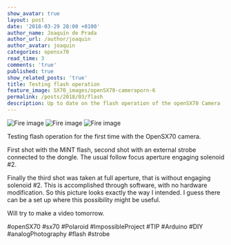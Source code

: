 ```yaml
---
show_avatar: true
layout: post
date: '2018-03-29 28:00 +0100'
author_name: Joaquín de Prada
author_url: /author/joaquin
author_avatar: joaquin
categories: opensx70
read_time: 3
comments: 'true'
published: true
show_related_posts: 'true'
title: Testing flash operation
feature_image: SX70_images/openSX70-cameraporn-6
permalink: /posts/2018/03/flash
description: Up to date on the flash operation of the openSX70 Camera
---
```

![Fire image]({{site.url}}/{{site.baseurl}}img/2018/03/20180328_Flash_tests_04.jpg)
![Fire image]({{site.url}}/{{site.baseurl}}img/2018/03/20180328_Flash_tests_03.jpg)
![Fire image]({{site.url}}/{{site.baseurl}}img/2018/03/20180328_Flash_tests_01.jpg)

Testing flash operation for the first time with the OpenSX70 camera.

First shot with the MiNT flash, second shot with an external strobe connected to the dongle. The usual follow focus aperture engaging solenoid #2.

Finally the third shot was taken at full aperture, that is without engaging solenoid #2. This is accomplished through software, with no hardware modification. So this picture looks exactly the way I intended. I guess there can be a set up where this possibility might be useful.

Will try to make a video tomorrow.

#openSX70 #sx70 #Polaroid #ImpossibleProject #TIP #Arduino #DIY #analogPhotography #flash #strobe
